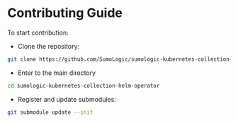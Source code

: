 # Contributing Guide

To start contribution:

- Clone the repository:

```bash
git clone https://github.com/SumoLogic/sumologic-kubernetes-collection-helm-operator.git
```

- Enter to the main directory

```bash
cd sumologic-kubernetes-collection-helm-operator
```

- Register and update submodules:

```bash
git submodule update --init
```
